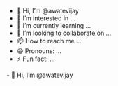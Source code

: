 - 👋 Hi, I’m @awatevijay
- 👀 I’m interested in ...
- 🌱 I’m currently learning ...
- 💞️ I’m looking to collaborate on ...
- 📫 How to reach me ...
- 😄 Pronouns: ...
- ⚡ Fun fact: ...

<!---
awatevijay/awatevijay is a ✨ special ✨ repository because its `README.md` (this file) appears on your GitHub profile.
You can click the Preview link to take a look at your changes.
--->- 👋 Hi, I’m @awatevijay

